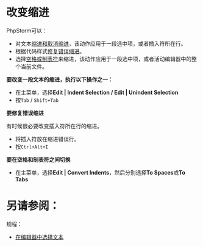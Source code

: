 # 改变缩进

PhpStorm可以：

* 对文本[缩进和取消缩进](#缩进和取消缩进)，该动作应用于一段选中项，或者插入符所在行。
* 根据代码样式[修复错误缩进](#修复错误缩进)。
* 选择[空格或制表符](#要在空格和制表符之间切换)来缩进，该动作应用于一段选中项，或者活动编辑器中的整个当前文件。



**<span id='缩进和取消缩进'>要改变一段文本的缩进，执行以下操作之一：</span>**

* 在主菜单，选择**Edit | Indent Selection / Edit | Unindent Selection**
* 按`Tab` / `Shift+Tab`

**<span id='修复错误缩进'>要修复错误缩进</span>**

有时候很必要改变插入符所在行的缩进。

* 将插入符放在缩进错误行。
* 按`Ctrl+Alt+I`

**<span id='要在空格和制表符之间切换'>要在空格和制表符之间切换</span>**

* 在主菜单，选择**Edit | Convert Indents**，然后分别选择**To Spaces**或**To Tabs**



# 另请参阅：

规程：

* [在编辑器中选择文本](/如何使用/常规指南/PhpStorm编辑器/基础编辑规程/在编辑器中选择文本.md)